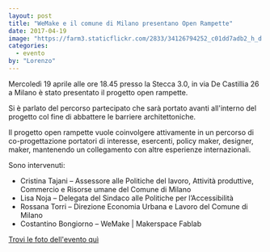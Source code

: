 ```yaml
---
layout: post
title: "WeMake e il comune di Milano presentano Open Rampette"
date: 2017-04-19
image: "https://farm3.staticflickr.com/2833/34126794252_c01dd7adb2_h_d.jpg"
categories:
  - evento
by: "Lorenzo"
---
```


Mercoledì 19 aprile alle ore 18.45 presso la Stecca 3.0, in via De Castillia 26 a Milano è stato presentato il progetto open rampette.

Si è parlato del percorso partecipato che sarà portato avanti all'interno del progetto col fine di abbattere le barriere architettoniche.

Il progetto open rampette vuole coinvolgere attivamente in un percorso di co-progettazione portatori di interesse, esercenti, policy maker, designer, maker, mantenendo un collegamento con altre esperienze internazionali.

Sono intervenuti:
- Cristina Tajani – Assessore alle Politiche del lavoro, Attività produttive, Commercio e Risorse umane del Comune di Milano
- Lisa Noja – Delegata del Sindaco alle Politiche per l’Accessibilità
- Rossana Torri – Direzione Economia Urbana e Lavoro del Comune di Milano
- Costantino Bongiorno – WeMake | Makerspace Fablab

[Trovi le foto dell'evento quì](https://www.flickr.com/photos/wemake_cc/albums/72157682987324856/with/34126794252/)
